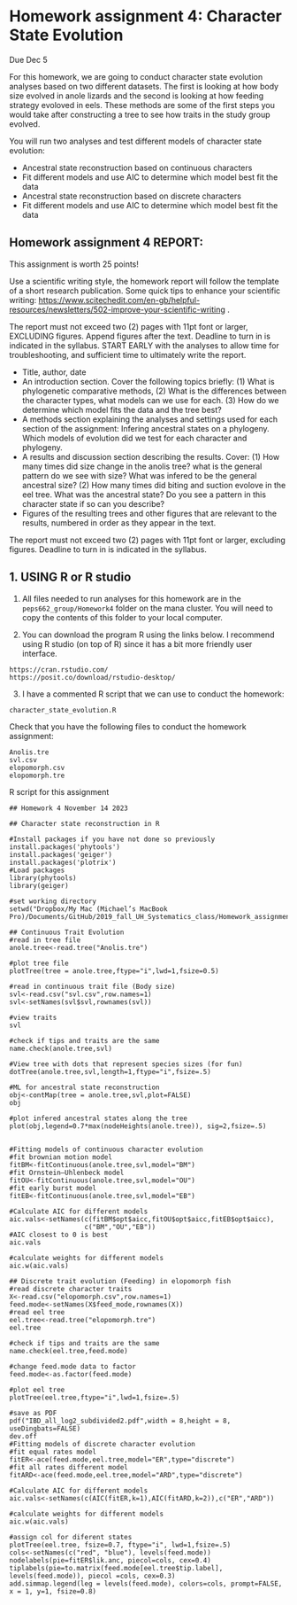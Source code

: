 # Homework assignment 4: Character State Evolution
Due Dec 5

For this homework, we are going to conduct character state evolution analyses based on two different datasets. The first is looking at how body size evolved in anole lizards and the second is looking at how feeding strategy evoloved in eels. These methods are some of the first steps you would take after constructing a tree to see how traits in the study group evolved.

You will run two analyses and test different models of character state evolution:
- Ancestral state reconstruction based on continuous characters
- Fit different models and use AIC to determine which model best fit the data
- Ancestral state reconstruction based on discrete characters
- Fit different models and use AIC to determine which model best fit the data


## Homework assignment 4 REPORT:

This assignment is worth 25 points!

Use a scientific writing style, the homework report will follow the template of a short research publication. Some quick tips to enhance your scientific writing: https://www.scitechedit.com/en-gb/helpful-resources/newsletters/502-improve-your-scientific-writing .

The report must not exceed two (2) pages with 11pt font or larger, EXCLUDING figures. Append figures after the text. Deadline to turn in is indicated in the syllabus. START EARLY with the analyses to allow time for troubleshooting, and sufficient time to ultimately write the report.


- Title, author, date
- An introduction section. Cover the following topics briefly: (1) What is phylogenetic comparative methods, (2) What is the differences between the character types, what models can we use for each. (3) How do we determine which model fits the data and the tree best? 
- A methods section explaining the analyses and settings used for each section of the assignment: Infering ancestral states on a phylogeny. Which models of evolution did we test for each character and phylogeny.
- A results and discussion section describing the results. Cover: (1) How many times did size change in the anolis tree? what is the general pattern do we see with size? What was infered to be the general ancestral size? (2) How many times did biting and suction evolove in the eel tree. What was the ancestral state? Do you see a pattern in this character state if so can you describe?
- Figures of the resulting trees and other figures that are relevant to the results, numbered in order as they appear in the text.

The report must not exceed two (2) pages with 11pt font or larger, excluding figures. Deadline to turn in is indicated in the syllabus.

## 1. USING R or R studio

1. All files needed to run analyses for this homework are in the `peps662_group/Homework4` folder on the mana cluster. You will need to copy the contents of this folder to your local computer.

2. You can download the program R using the links below. I recommend using R studio (on top of R) since it has a bit more friendly user interface.

```
https://cran.rstudio.com/
https://posit.co/download/rstudio-desktop/
```

3. I have a commented R script that we can use to conduct the homework:

```
character_state_evolution.R
```

Check that you have the following files to conduct the homework assignment:

```
Anolis.tre
svl.csv
elopomorph.csv
elopomorph.tre
```


R script for this assignment
```
## Homework 4 November 14 2023

## Character state reconstruction in R

#Install packages if you have not done so previously
install.packages('phytools')
install.packages('geiger')
install.packages('plotrix')
#Load packages
library(phytools)
library(geiger)

#set working directory
setwd("Dropbox/My Mac (Michael’s MacBook Pro)/Documents/GitHub/2019_fall_UH_Systematics_class/Homework_assignment4/")

## Continuous Trait Evolution
#read in tree file
anole.tree<-read.tree("Anolis.tre") 

#plot tree file
plotTree(tree = anole.tree,ftype="i",lwd=1,fsize=0.5)

#read in continuous trait file (Body size)
svl<-read.csv("svl.csv",row.names=1) 
svl<-setNames(svl$svl,rownames(svl))

#view traits
svl

#check if tips and traits are the same
name.check(anole.tree,svl)

#View tree with dots that represent species sizes (for fun)
dotTree(anole.tree,svl,length=1,ftype="i",fsize=.5)

#ML for ancestral state reconstruction
obj<-contMap(tree = anole.tree,svl,plot=FALSE)
obj

#plot infered ancestral states along the tree 
plot(obj,legend=0.7*max(nodeHeights(anole.tree)), sig=2,fsize=.5)


#Fitting models of continuous character evolution
#fit brownian motion model
fitBM<-fitContinuous(anole.tree,svl,model="BM")
#fit Ornstein–Uhlenbeck model
fitOU<-fitContinuous(anole.tree,svl,model="OU")
#fit early burst model
fitEB<-fitContinuous(anole.tree,svl,model="EB")

#Calculate AIC for different models
aic.vals<-setNames(c(fitBM$opt$aicc,fitOU$opt$aicc,fitEB$opt$aicc),
                   c("BM","OU","EB"))
#AIC closest to 0 is best
aic.vals

#calculate weights for different models
aic.w(aic.vals)

## Discrete trait evolution (Feeding) in elopomorph fish
#read discrete character traits
X<-read.csv("elopomorph.csv",row.names=1)
feed.mode<-setNames(X$feed_mode,rownames(X))
#read eel tree
eel.tree<-read.tree("elopomorph.tre")
eel.tree

#check if tips and traits are the same
name.check(eel.tree,feed.mode)

#change feed.mode data to factor
feed.mode<-as.factor(feed.mode)

#plot eel tree
plotTree(eel.tree,ftype="i",lwd=1,fsize=.5)

#save as PDF
pdf("IBD_all_log2_subdivided2.pdf",width = 8,height = 8, useDingbats=FALSE)
dev.off
#Fitting models of discrete character evolution
#fit equal rates model
fitER<-ace(feed.mode,eel.tree,model="ER",type="discrete")
#fit all rates different model
fitARD<-ace(feed.mode,eel.tree,model="ARD",type="discrete")

#Calculate AIC for different models
aic.vals<-setNames(c(AIC(fitER,k=1),AIC(fitARD,k=2)),c("ER","ARD"))

#calculate weights for different models
aic.w(aic.vals)

#assign col for diferent states
plotTree(eel.tree, fsize=0.7, ftype="i", lwd=1,fsize=.5)
cols<-setNames(c("red", "blue"), levels(feed.mode))
nodelabels(pie=fitER$lik.anc, piecol=cols, cex=0.4)
tiplabels(pie=to.matrix(feed.mode[eel.tree$tip.label], levels(feed.mode)), piecol =cols, cex=0.3)
add.simmap.legend(leg = levels(feed.mode), colors=cols, prompt=FALSE, x = 1, y=1, fsize=0.8)
```